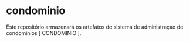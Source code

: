 # condominio
Este repositório armazenará os artefatos do sistema de administraçao de condomínios  [ CONDOMINIO ].
